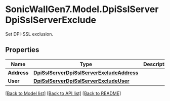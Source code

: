 # SonicWallGen7.Model.DpiSslServerDpiSslServerExclude
Set DPI-SSL exclusion.

## Properties

Name | Type | Description | Notes
------------ | ------------- | ------------- | -------------
**Address** | [**DpiSslServerDpiSslServerExcludeAddress**](DpiSslServerDpiSslServerExcludeAddress.md) |  | [optional] 
**User** | [**DpiSslServerDpiSslServerExcludeUser**](DpiSslServerDpiSslServerExcludeUser.md) |  | [optional] 

[[Back to Model list]](../README.md#documentation-for-models) [[Back to API list]](../README.md#documentation-for-api-endpoints) [[Back to README]](../README.md)


